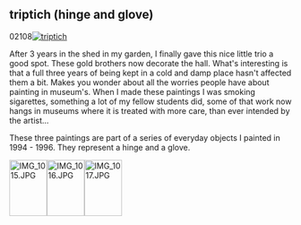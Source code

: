 <article><h2>triptich (hinge and glove)</h2><time><span class="day">0</span><span class="month">2</span><span class="year">108</span></time><a href="http://www.flickr.com/photos/wilfrednas/2320218979/" title="photo sharing"><img src="http://farm3.static.flickr.com/2045/2320218979_0ba09210b6_m.jpg" alt="triptich" /></a><p>After 3 years in the shed in my garden, I finally gave this nice little trio a good spot. These gold brothers now decorate the hall. What's interesting is that a full three years of being kept in a cold and damp place hasn't affected them a bit. Makes you wonder about all the worries people have about painting in museum's. When I made these paintings I was smoking sigarettes, something a lot of my fellow students did, some of that work now hangs in museums where it is treated with more care, than ever intended by the artist...</p><p>These three paintings are part of a series of everyday objects I painted in 1994 - 1996. They represent a hinge and a glove.</p><a href="http://www.flickr.com/photos/57462165@N00/2321031410" title="View 'IMG_1015.JPG' on Flickr.com"><img src="http://farm3.static.flickr.com/2397/2321031410_735d298cd3_t.jpg" alt="IMG_1015.JPG" border="0" width="67" height="100" /></a><a href="http://www.flickr.com/photos/57462165@N00/2321031480" title="View 'IMG_1016.JPG' on Flickr.com"><img src="http://farm4.static.flickr.com/3103/2321031480_ace15f2de9_t.jpg" alt="IMG_1016.JPG" border="0" width="67" height="100" /></a><a href="http://www.flickr.com/photos/57462165@N00/2320218529" title="View 'IMG_1017.JPG' on Flickr.com"><img src="http://farm4.static.flickr.com/3144/2320218529_661d5e66fd_t.jpg" alt="IMG_1017.JPG" border="0" width="67" height="100" /></a></article>